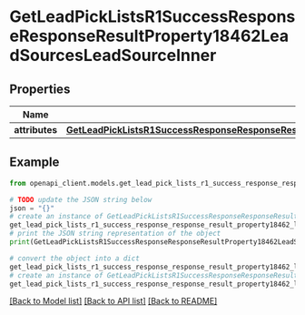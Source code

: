 # GetLeadPickListsR1SuccessResponseResponseResultProperty18462LeadSourcesLeadSourceInner


## Properties

Name | Type | Description | Notes
------------ | ------------- | ------------- | -------------
**attributes** | [**GetLeadPickListsR1SuccessResponseResponseResultProperty18462LeadSourcesLeadSourceInnerAttributes**](GetLeadPickListsR1SuccessResponseResponseResultProperty18462LeadSourcesLeadSourceInnerAttributes.md) |  | [optional] 

## Example

```python
from openapi_client.models.get_lead_pick_lists_r1_success_response_response_result_property18462_lead_sources_lead_source_inner import GetLeadPickListsR1SuccessResponseResponseResultProperty18462LeadSourcesLeadSourceInner

# TODO update the JSON string below
json = "{}"
# create an instance of GetLeadPickListsR1SuccessResponseResponseResultProperty18462LeadSourcesLeadSourceInner from a JSON string
get_lead_pick_lists_r1_success_response_response_result_property18462_lead_sources_lead_source_inner_instance = GetLeadPickListsR1SuccessResponseResponseResultProperty18462LeadSourcesLeadSourceInner.from_json(json)
# print the JSON string representation of the object
print(GetLeadPickListsR1SuccessResponseResponseResultProperty18462LeadSourcesLeadSourceInner.to_json())

# convert the object into a dict
get_lead_pick_lists_r1_success_response_response_result_property18462_lead_sources_lead_source_inner_dict = get_lead_pick_lists_r1_success_response_response_result_property18462_lead_sources_lead_source_inner_instance.to_dict()
# create an instance of GetLeadPickListsR1SuccessResponseResponseResultProperty18462LeadSourcesLeadSourceInner from a dict
get_lead_pick_lists_r1_success_response_response_result_property18462_lead_sources_lead_source_inner_from_dict = GetLeadPickListsR1SuccessResponseResponseResultProperty18462LeadSourcesLeadSourceInner.from_dict(get_lead_pick_lists_r1_success_response_response_result_property18462_lead_sources_lead_source_inner_dict)
```
[[Back to Model list]](../README.md#documentation-for-models) [[Back to API list]](../README.md#documentation-for-api-endpoints) [[Back to README]](../README.md)


